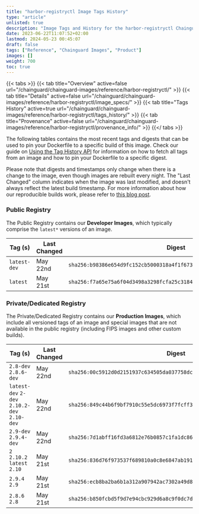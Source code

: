 ```yaml
---
title: "harbor-registryctl Image Tags History"
type: "article"
unlisted: true
description: "Image Tags and History for the harbor-registryctl Chainguard Image"
date: 2023-06-22T11:07:52+02:00
lastmod: 2024-05-23 00:45:07
draft: false
tags: ["Reference", "Chainguard Images", "Product"]
images: []
weight: 700
toc: true
---
```


{{< tabs >}}
{{< tab title="Overview" active=false url="/chainguard/chainguard-images/reference/harbor-registryctl/" >}}
{{< tab title="Details" active=false url="/chainguard/chainguard-images/reference/harbor-registryctl/image_specs/" >}}
{{< tab title="Tags History" active=true url="/chainguard/chainguard-images/reference/harbor-registryctl/tags_history/" >}}
{{< tab title="Provenance" active=false url="/chainguard/chainguard-images/reference/harbor-registryctl/provenance_info/" >}}
{{</ tabs >}}

The following tables contains the most recent tags and digests that can be used to pin your Dockerfile to a specific build of this image. Check our guide on [Using the Tag History API](/chainguard/chainguard-images/using-the-tag-history-api/) for information on how to fetch all tags from an image and how to pin your Dockerfile to a specific digest.

Please note that digests and timestamps only change when there is a change to the image, even though images are rebuilt every night. The "Last Changed" column indicates when the image was last modified, and doesn't always reflect the latest build timestamp. For more information about how our reproducible builds work, please refer to [this blog post](https://www.chainguard.dev/unchained/reproducing-chainguards-reproducible-image-builds).

### Public Registry
The Public Registry contains our **Developer Images**, which typically comprise the `latest*` versions of an image.

| Tag (s)       | Last Changed | Digest                                                                    |
|---------------|--------------|---------------------------------------------------------------------------|
|  `latest-dev` | May 22nd     | `sha256:b98386e654d9fc152cb5000318a4f1f673386298095102e4bfffadf31a8d40b7` |
|  `latest`     | May 21st     | `sha256:f7a65e75a6f04d3498a3298fcfa25c3184d80d793ccd07e9c53a4d3b207b3ffb` |


### Private/Dedicated Registry
The Private/Dedicated Registry contains our **Production Images**, which include all versioned tags of an image and special images that are not available in the public registry (including FIPS images and other custom builds).

| Tag (s)                                       | Last Changed | Digest                                                                    |
|-----------------------------------------------|--------------|---------------------------------------------------------------------------|
|  `2.8-dev` `2.8.6-dev`                        | May 22nd     | `sha256:00c5912d0d2151937c634505da037758dcb24be46302bf0c7a1c3bd7e250ff56` |
|  `latest-dev` `2-dev` `2.10.2-dev` `2.10-dev` | May 22nd     | `sha256:849c44b6f9bf7910c55e5dc6973f7fcff3b6df005395653fb355d965432137d8` |
|  `2.9-dev` `2.9.4-dev`                        | May 22nd     | `sha256:7d1abff16fd3a6812e76b0857c1fa1dc86906f089811bbae418b612f60ec726f` |
|  `2` `2.10.2` `latest` `2.10`                 | May 21st     | `sha256:836d76f973537f689810a0c8e6847ab19132ebcbf618ad1f2ada98e965d8b6b2` |
|  `2.9.4` `2.9`                                | May 21st     | `sha256:ecb8ba2ba6b1a312a907942ac7302a49d8b22828ba863f70292aa235a6501a19` |
|  `2.8.6` `2.8`                                | May 21st     | `sha256:b850fcbd5f9d7e94cbc929d6a8c9f0dc7dc2bdb0db36fd4fc1fa8048e5020539` |

